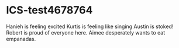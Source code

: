 
# ICS-test4678764
Hanieh is feeling excited
Kurtis is feeling like singing
Austin is stoked!
Robert is proud of everyone here.
Aimee desperately wants to eat empanadas. 
